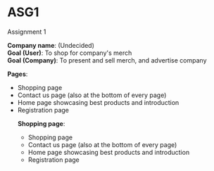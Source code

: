 # ASG1
Assignment 1

<p>
 <strong>Company name</strong>: (Undecided) <br>
 <strong>Goal (User)</strong>: To shop for company's merch <br>
 <strong>Goal (Company)</strong>: To present and sell merch, and advertise company <br>

 <strong>Pages</strong>:<ul>
 <li>Shopping page</li>
 <li>Contact us page (also at the bottom of every page)</li>
 <li>Home page showcasing best products and introduction</li>
 <li>Registration page</li>

  <strong>Shopping page</strong>:<ul>
 <li>Shopping page</li>
 <li>Contact us page (also at the bottom of every page)</li>
 <li>Home page showcasing best products and introduction</li>
 <li>Registration page</li>

 
 
 </ul>

</p>